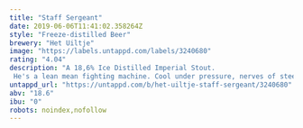```yaml
---
title: "Staff Sergeant"
date: 2019-06-06T11:41:02.358264Z
style: "Freeze-distilled Beer"
brewery: "Het Uiltje"
image: "https://labels.untappd.com/labels/3240680"
rating: "4.04"
description: "A 18,6% Ice Distilled Imperial Stout. He's a lean mean fighting machine. Cool under pressure, nerves of steel. an imperial ice-distilled stout with ice in its veins, buffed it up with American and French oak chips. To make our dark soldier's brew more accessible, we even gave it a back-story in the form of peaty Scottish malt and some campfire smoke. But a staff sergeant is a staff sergeant, no matter how human you make him. so, when you sip our stout you don't say hi but attent-hut!! because at 18,6% he can poke your eye out, kid. Dismissed! at ease! or do whatever it is that staff sergeants say."
untappd_url: "https://untappd.com/b/het-uiltje-staff-sergeant/3240680"
abv: "18.6"
ibu: "0"
robots: noindex,nofollow
---
```

